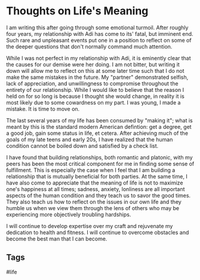 # Thoughts on Life's Meaning

I am writing this after going through some emotional turmoil. After roughly four
years, my relationship with Adi has come to its' fatal, but imminent end. Such
rare and unpleasant events put one in a position to reflect on some of the deeper
questions that don't normally command much attention.

While I was not perfect in my relationship with Adi, it is eminently clear that
the causes for our demise were her doing. I am not bitter, but writing it down
will allow me to reflect on this at some later time such that I do not make the
same mistakes in the future. My "partner" demonstrated selfish, lack of appreciation,
and unwillingness to compromise throughout the entirety of our relationship. While
I would like to believe that the reason I held on for so long is because I thought
she would change, in reality it is most likely due to some cowardness on my part.
I was young, I made a mistake. It is time to move on.

The last several years of my life has been consumed by "making it"; what is meant
by this is the standard modern American defintion: get a degree, get a good job,
gain some status in life, et cetera. After achieving much of the goals of my late teens and
early 20s, I have realized that the human condition cannot be boiled down and 
satisfied by a check list.

I have found that building relationships, both romantic and platonic, with my
peers has been the most critical component for me in finding some sense of 
fulfillment. This is especially the case when I feel that I am building a 
relationship that is mutually beneficial for both parties. At the same time, I
have also come to appreciate that the meaning of life is not to maximize one's
happiness at all times; sadness, anxiety, lonliness are all important aspects
of the human condition and they teach us to savor the good times. They also
teach us how to reflect on the issues in our own life and they humble us when we
view them through the lens of others who may be experiencing more objectively
troubling hardships.

I will continue to develop expertise over my craft and rejuvenate my dedication
to health and fitness. I will continue to overcome obstacles and become the 
best man that I can become.

## Tags
#life

